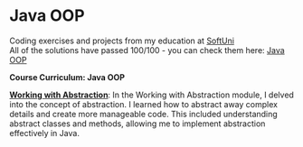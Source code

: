 # Java OOP
Coding exercises and projects from my education at <a href="www.softuni.bg">SoftUni</a>
<br>
All of the solutions have passed 100/100 - you can check them here: <a href="https://judge.softuni.org/Contests/#!/List/ByCategory/186/Java-OOP">Java OOP</a>
<br>

<b> Course Curriculum: Java OOP </b>

**<ins>Working with Abstraction</ins>**: In the Working with Abstraction module, I delved into the concept of abstraction. I learned how to abstract away complex details and create more manageable code. This included understanding abstract classes and methods, allowing me to implement abstraction effectively in Java.


